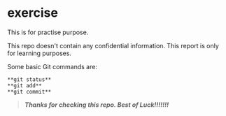 # exercise
This is for practise purpose.

This repo doesn't contain any confidential information. This report is only for learning purposes.


Some basic Git commands are:
```
**git status**
**git add**
**git commit**
```

> ***Thanks for checking this repo. Best of Luck!!!!!!!***

